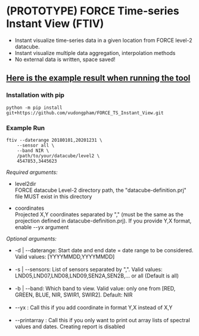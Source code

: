 # (PROTOTYPE) FORCE Time-series Instant View (FTIV) 
- Instant visualize time-series data in a given location from  FORCE level-2 datacube.
- Instant visualize multiple data aggregation, interpolation methods
- No external data is written, space saved!

## [Here is the example result when running the tool](https://vudongpham.github.io/FORCE_TS_Instant_View)

### Installation with pip
```
python -m pip install git+https://github.com/vudongpham/FORCE_TS_Instant_View.git
```

### Example Run
```
ftiv --daterange 20180101,20201231 \
    --sensor all \
    --band NIR \
    /path/to/your/datacube/level2 \
    4547853,3445623
```
<i>Required arguments:</i>

- level2dir \
  FORCE datacube Level-2 directory path, the "datacube-definition.prj" file MUST exist in this directory

- coordinates\
  Projected X,Y coordinates separated by "," (must be the same as the projection defined in datacube-definition.prj). If you provide Y,X format, enable --yx argument


<i>Optional arguments:</i>
- -d | --daterange: Start date and end date = date range to be considered. Valid values: [YYYYMMDD,YYYYMMDD] <br><br>
- -s | --sensors:   List of sensors separated by ",". Valid values: LND05,LND07,LND08,LND09,SEN2A,SEN2B,... or all (Default is all) <br><br>
- -b | --band:  Which band to view. Valid value: only one from [RED, GREEN, BLUE, NIR, SWIR1, SWIR2]. Default: NIR <br><br>
- --yx : Call this if you add coordinate in format Y,X instead of X,Y <br><br>
- --printarray : Call this if you only want to print out array lists of spectral values and dates. Creating report is disabled <br><br>



 
